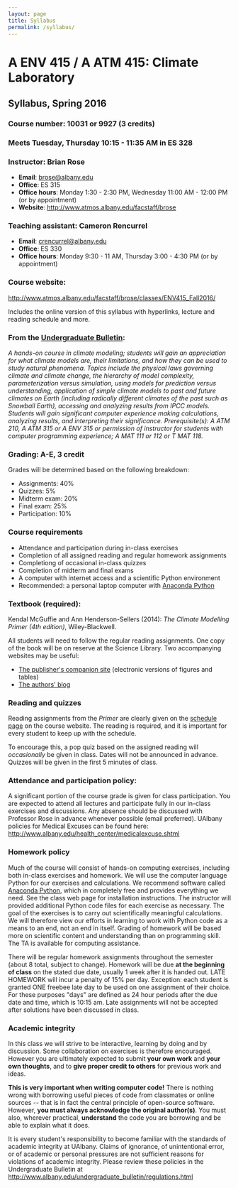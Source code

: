 ```yaml
---
layout: page
title: Syllabus
permalink: /syllabus/
---
```

# A ENV 415 / A ATM 415: Climate Laboratory
## Syllabus, Spring 2016

### Course number: 10031 or 9927  (3 credits)

### Meets Tuesday, Thursday 10:15 - 11:35 AM in ES 328
### Instructor: Brian Rose
- **Email**: <brose@albany.edu>
- **Office**: ES 315
- **Office hours**: Monday 1:30 - 2:30 PM, Wednesday 11:00 AM - 12:00 PM (or by appointment)
- **Website**: <http://www.atmos.albany.edu/facstaff/brose>

### Teaching assistant: Cameron Rencurrel
- **Email**: <crencurrel@albany.edu>
- **Office**: ES 330
- **Office hours**: Monday 9:30 - 11 AM, Thursday 3:00 - 4:30 PM (or by appointment)

### Course website:
<http://www.atmos.albany.edu/facstaff/brose/classes/ENV415_Fall2016/>

Includes the online version of this syllabus with hyperlinks, lecture and reading schedule and more.

### From the [Undergraduate Bulletin](http://www.albany.edu/undergraduate_bulletin/a_env.html):

*A hands-on course in climate modeling; students will gain an appreciation for what climate models are, their limitations, and how they can be used to study natural phenomena. Topics include the physical laws governing climate and climate change, the hierarchy of model complexity, parameterization versus simulation, using models for prediction versus understanding, application of simple climate models to past and future climates on Earth (including radically different climates of the past such as Snowball Earth), accessing and analyzing results from IPCC models. Students will gain significant computer experience making calculations, analyzing results, and interpreting their significance. Prerequisite(s): A ATM 210, A ATM 315 or A ENV 315 or permission of instructor for students with computer programming experience; A MAT 111 or 112 or T MAT 118.*

### Grading: A-E, 3 credit
Grades will be determined based on the following breakdown:

- Assignments: 40%
- Quizzes: 5%
- Midterm exam: 20%
- Final exam: 25%
- Participation: 10%

### Course requirements

- Attendance and participation during in-class exercises
- Completion of all assigned reading and regular homework assignments
- Completiong of occasional in-class quizzes
- Completion of midterm and final exams- A computer with internet access and a scientific Python environment- Recommended: a personal laptop computer with [Anaconda Python](https://www.continuum.io/downloads)
### Textbook (required):
Kendal McGuffie and Ann Henderson-Sellers (2014): *The Climate Modelling Primer (4th edition)*, Wiley-Blackwell.

All students will need to follow the regular reading assignments. One copy of the book will be on reserve at the Science Library. Two accompanying websites may be useful:

- [The publisher's companion site](http://www.wiley.com/go/mcguffie/climatemodellingprimer) (electronic versions of figures and tables)
- [The authors' blog](http://www.climatemodellingprimer.net)

### Reading and quizzes
Reading assignments from the *Primer* are clearly given on the [schedule page](http://www.atmos.albany.edu/facstaff/brose/classes/ENV415_Fall2016/schedule.html) on the course website. The reading is required, and it is important for every student to keep up with the schedule.

To encourage this, a pop quiz based on the assigned reading will *occasionally* be given in class. Dates will not be announced in advance. Quizzes will be given in the first 5 minutes of class.  


### Attendance and participation policy:A significant portion of the course grade is given for class participation. You are expected to attend all lectures and participate fully in our in-class exercises and discussions. Any absence should be discussed with Professor Rose in advance whenever possible (email preferred). UAlbany policies for Medical Excuses can be found here: <http://www.albany.edu/health_center/medicalexcuse.shtml>


### Homework policy
Much of the course will consist of hands-on computing exercises, including both in-class exercises and homework. We will use the computer language Python for our exercises and calculations. We recommend software called [Anaconda Python](https://www.continuum.io/downloads), which in completely free and provides everything we need. See the class web page for installation instructions. The instructor will provided additional Python code files for each exercise as necessary. The goal of the exercises is to carry out scientifically meaningful calculations. We will therefore view our efforts in learning to work with Python code as a means to an end, not an end in itself. Grading of homework will be based more on scientific content and understanding than on programming skill. The TA is available for computing assistance.

There will be regular homework assignments throughout the semester (about 8 total, subject to change). Homework will be due **at the beginning of class** on the stated due date, usually 1 week after it is handed out. LATE HOMEWORK will incur a penalty of 15% per day. Exception: each student is granted ONE freebee late day to be used on one assignment of their choice. For these purposes "days" are defined as 24 hour periods after the due date and time, which is 10:15 am. Late assignments will not be accepted after solutions have been discussed in class.


### Academic integrity
In this class we will strive to be interactive, learning by doing and by discussion. Some collaboration on exercises is therefore encouraged. However you are ultimately expected to submit **your own work** and **your own thoughts**, and to **give proper credit to others** for previous work and ideas.

**This is very important when writing computer code!** There is nothing wrong with borrowing useful pieces of code from classmates or online sources -- that is in fact the central principle of open-source software. However, **you must always acknowledge the original author(s)**. You must also, wherever practical, **understand** the code you are borrowing and be able to explain what it does.

It is every student's responsibility to become familiar with the standards of academic integrity at UAlbany. Claims of ignorance, of unintentional error, or of academic or personal pressures are not sufficient reasons for violations of academic integrity. Please review these policies in the Undergraduate Bulletin at <http://www.albany.edu/undergraduate_bulletin/regulations.html>

